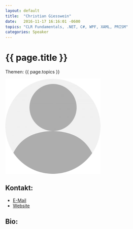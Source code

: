 ```yaml
---
layout: default
title:  "Christian Giesswein"
date:   2016-11-17 16:16:01 -0600
topics: "CLR Fundamentals, .NET, C#, WPF, XAML, PRISM"
categories: Speaker
---
```


# {{ page.title }}

Themen: {{ page.topics }}

![Profilbild](/assets/img/speakers/dummy.png)

## Kontakt:
- [E-Mail](mailto:christian@software.tirol)
- [Website](http://www.software.tirol/)

## Bio: